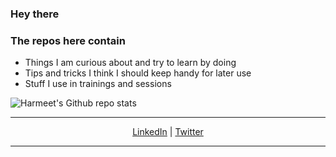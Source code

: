 ### Hey there
### The repos here contain
- Things I am curious about and try to learn by doing
- Tips and tricks I think I should keep handy for later use
- Stuff I use in trainings and sessions 

![Harmeet's Github repo stats](https://github-readme-stats.vercel.app/api?username=hrmeetsingh&show_icons=true)

---
<p align="center">
  <a href="https://www.linkedin.com/in/hrmeetsingh/">LinkedIn</a> |
  <a href="https://twitter.com/ErHarmeet">Twitter</a>
</p>

---

<!--
**hrmeetsingh/hrmeetsingh** is a ✨ _special_ ✨ repository because its `README.md` (this file) appears on your GitHub profile.

Here are some ideas to get you started:

- 🔭 I’m currently working on ...
- 🌱 I’m currently learning ...
- 👯 I’m looking to collaborate on ...
- 🤔 I’m looking for help with ...
- 💬 Ask me about ...
- 📫 How to reach me: ...
- 😄 Pronouns: ...
- ⚡ Fun fact: ...
-->
